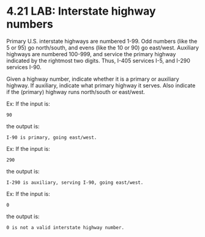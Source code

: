# 4.21 LAB: Interstate highway numbers
Primary U.S. interstate highways are numbered 1-99. Odd numbers (like the 5 or 95) go north/south, and evens (like the 10 or 90) go east/west. Auxiliary highways are numbered 100-999, and service the primary highway indicated by the rightmost two digits. Thus, I-405 services I-5, and I-290 services I-90.

Given a highway number, indicate whether it is a primary or auxiliary highway. If auxiliary, indicate what primary highway it serves. Also indicate if the (primary) highway runs north/south or east/west.

Ex: If the input is:
```
90
```
the output is:
```
I-90 is primary, going east/west.
```
Ex: If the input is:
```
290
```
the output is:
```
I-290 is auxiliary, serving I-90, going east/west.
```
Ex: If the input is:
```
0
```
the output is:
```
0 is not a valid interstate highway number. 
```